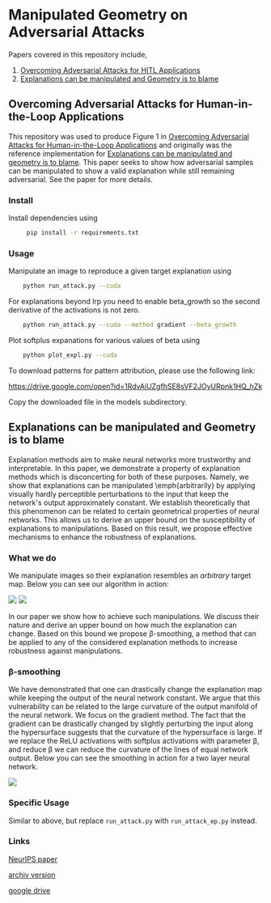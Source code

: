 # Manipulated Geometry on Adversarial Attacks

Papers covered in this repository include,

1. [Overcoming Adversarial Attacks for HITL Applications](#overcoming-adversarial-attacks-for-human-in-the-loop-applications)
2. [Explanations can be manipulated and Geometry is to blame](#explanations-can-be-manipulated-and-geometry-is-to-blame)

## Overcoming Adversarial Attacks for Human-in-the-Loop Applications

This repository was used to produce Figure 1 in [Overcoming Adversarial Attacks for Human-in-the-Loop Applications](./ICML_AdvML_Workshop_2022_McCoppin) and originally was the reference implementation for [Explanations can be manipulated and geometry is to blame](https://github.com/pankessel/explanations_can_be_manipulated).
This paper seeks to show how adversarial samples can be manipulated to show a valid explanation while still remaining adversarial. See the paper for more details.

### Install

Install dependencies using

```sh
     pip install -r requirements.txt 
```

### Usage

Manipulate an image to reproduce a given target explanation using

```sh
    python run_attack.py --cuda
```


For explanations beyond lrp you need to enable beta_growth so the second derivative of the activations is not zero.

```sh
    python run_attack.py --cuda --method gradient --beta_growth
```

Plot softplus expanations for various values of beta using

```sh
    python plot_expl.py --cuda 
```

To download patterns for pattern attribution, please use the following link:

https://drive.google.com/open?id=1RdvAiUZgfhSE8sVF2JOyURpnk1HQ_hZk

Copy the downloaded file in the models subdirectory.

## Explanations can be manipulated and Geometry is to blame

Explanation methods aim to make neural networks more trustworthy and interpretable. In this paper, we demonstrate a property of explanation methods which is disconcerting for both of these purposes. Namely, we show that explanations can be manipulated \emph{arbitrarily} by applying visually hardly perceptible perturbations to the input that keep the network's output approximately constant. We establish theoretically that this phenomenon can be related to certain geometrical properties of neural networks. This allows us to derive an upper bound on the susceptibility of explanations to manipulations. Based on this result, we propose effective mechanisms to enhance the robustness of explanations.

### What we do

We manipulate images so their explanation resembles an _arbitrary_ target map. Below you can see our algorithm in action:

![](gifs/image_r.gif)
![](gifs/expl_r.gif)

In our paper we show how to achieve such manipulations. We discuss their nature and derive an upper bound on how much the explanation can change. Based on this bound we propose &beta;-smoothing, a method that can be applied to any of the considered explanation methods to increase robustness against manipulations.

### &beta;-smoothing

We have demonstrated that one can drastically change the explanation map while keeping the output of the neural network constant.
We argue that this vulnerability can be related to the large curvature of the output manifold of the neural network. We focus on the gradient method.
The fact that the gradient can be drastically changed by slightly perturbing the input along the hypersurface suggests that the curvature of the hypersurface is large.
If we replace the ReLU activations with softplus activations with parameter &beta;, and reduce &beta; we can reduce the curvature of the lines of equal network output. Below you can see the smoothing in action for a two layer neural network.

![](gifs/equipot_r.gif)

### Specific Usage

Similar to above, but replace `run_attack.py` with `run_attack_ep.py` instead.

### Links

[NeurIPS paper](https://papers.nips.cc/paper/9511-explanations-can-be-manipulated-and-geometry-is-to-blame)

[archiv version](https://arxiv.org/abs/1906.07983)

[google drive](https://drive.google.com/open?id=1TZeWngoevHRuIw6gb5CZDIRrc7EWf5yb)
